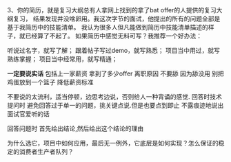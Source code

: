 3、你的简历，就是复习大纲总有人拿网上找到的拿了bat offer的人提供的复习大纲复习，
结果发现并没啥卵用。我这次字节的面试，他提出的所有的问题全部是基于我简历中的技能清单。
我认为很多人但凡能做到简历中技能清单描述的样子，就已经算了不起了。
如果简历中感觉无料可写？我推荐一个好办法：

听说过名字，就写了解；
跟着帖子写过demo，就写熟悉；
项目当中用过，就写熟练掌握；
项目当中经常用，就写精通；


**一定要说实话** 
    包括上一家薪资
    拿到了多少offer
    离职原因
    不要舔 因为舔没用
    别把鸡蛋放到一个篮子
    降低薪资标准




不要说的太流利，适当停顿，边思考边说，否则给人一种背诵的感觉.
回答时技术提问时 避免回答过于单一的问题，挑关键点说.但是也要点到即止
 不露痕迹地说出面试官爱听的话 


回答问题时 首先给出结论,然后给出这个结论的理由


为什么选它，项目中如何应用，最后无一例外，它底层是如何实现？怎么保证的稳定的消费者生产者队列？